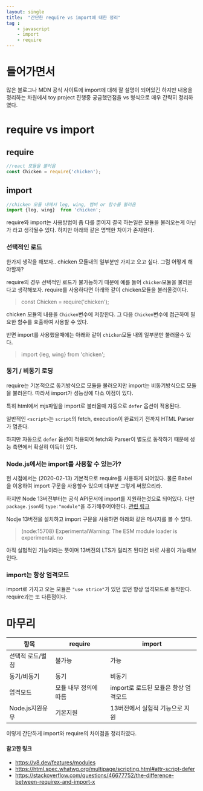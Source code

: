 ```yaml
---
layout: single
title:  "간단한 require vs import에 대한 정리"
tag : 
    - javascript
    - import
    - require
---
```


# 들어가면서

많은 블로그나 MDN 공식 사이트에 import에 대해 잘 설명이 되어있긴 하지만 내용을 정리하는 차원에서 toy project 진행중 궁금했던점을 vs 형식으로 매우 간략히 정리하였다.


# require vs import

## require
```js
//react 모듈을 불러옴
const Chicken = require('chicken');
```

## import

```js
//chicken 모듈 내에서 leg, wing, 멤버 or 함수를 불러옴
import {leg, wing}  from 'chicken';
```

require와 import는 사용방법이 좀 다를 뿐이지 결국 하는일은 모듈을 불러오는게 아닌가 라고 생각될수 있다. 하지만 아래와 같은 명백한 차이가 존재한다.

### 선택적인 로드

한가지 생각을 해보자.. chicken 모듈내의 일부분만 가지고 오고 싶다. 그럼 어떻게 해야할까?

require의 경우 선택적인 로드가 불가능하기 때문에 예를 들어 `chicken`모듈을 불러온다고 생각해보자. require를 사용하다면 아래와 같이 chicken모듈을 불러올것이다.

> const Chicken = require('chicken');

chicken 모듈의 내용을 `Chicken`변수에 저장한다. 그 다음 `Chicken`변수에 접근하여 필요한 함수를 호출하여 사용할 수 있다.

반면 import를 사용했을때에는 아래와 같이 `chicken`모듈 내의 일부분만 불러올수 있다.

> import {leg, wing}  from 'chicken';


### 동기 / 비동기 로딩

require는 기본적으로 동기방식으로 모듈을 불러오지만 import는 비동기방식으로 모듈을 불러온다. 따라서 import가 성능상에 다소 이점이 있다.

특히 html에서 mjs파일을 import로 불러올때 자동으로 `defer` 옵션이 적용된다.

일반적인 `<script>`는 `script`의 fetch, execution이 완료되기 전까지 HTML Parser가 멈춘다.

하지만 자동으로 `defer` 옵션이 적용되어 fetch와 Parser이 별도로 동작하기 때문에 성능 측면에서 확실히 이득이 있다.


### Node.js에서는 import를 사용할 수 있는가?

현 시점에서는 (2020-02-13) 기본적으로 require를 사용하게 되어있다. 물론 Babel을 이용하여 import 구문을 사용할수 있으며 대부분 그렇게 써왔으리라.

하지만 Node 13버전부터는 공식 API문서에 import를 지원하는것으로 되어있다. 다만 `package.json`에 `type:"module"`을 추가해주어야한다. [관련 링크](https://nodejs.org/api/esm.html#esm_package_json_type_field)

Nodje 13버전을 설치하고 import 구문을 사용하면 아래와 같은 메시지를 볼 수 있다.

> (node:15708) ExperimentalWarning: The ESM module loader is experimental.
no

아직 실험적인 기능이라는 뜻이며 13버전의 LTS가 릴리즈 된다면 바로 사용이 가능해보인다.


### import는 항상 엄격모드

import로 가지고 오는 모듈은 `"use strice"`가 있던 없던 항상 엄격모드로 동작한다. require과는 또 다른점이다.


# 마무리

| 항목             | require               | import                               |
|------------------|-----------------------|--------------------------------------|
| 선택적 로드/별칭 | 불가능                | 가능                                 |
| 동기/비동기      | 동기                  | 비동기                               |
| 엄격모드         | 모듈 내부 정의에 따름 | import로 로드된 모듈은 항상 엄격모드 |
| Node.js지원유무  | 기본지원 | 13버전에서 실험적 기능으로 지원 |

이렇게 간단하게 import와 require의 차이점을 정리하였다.

#### 참고한 링크

- https://v8.dev/features/modules
- https://html.spec.whatwg.org/multipage/scripting.html#attr-script-defer
- https://stackoverflow.com/questions/46677752/the-difference-between-requirex-and-import-x